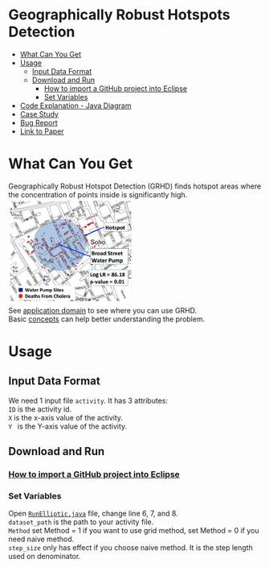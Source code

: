 # Geographically Robust Hotspots Detection  
* [What Can You Get](https://github.com/SpatialUMN/GeoRobustHotspots/blob/master/README.md#what-can-you-get)  
* [Usage](https://github.com/SpatialUMN/GeoRobustHotspots/blob/master/README.md#usage)   
  * [Input Data Format](https://github.com/SpatialUMN/GeoRobustHotspots/blob/master/README.md#input-data-format)  
  * [Download and Run](https://github.com/SpatialUMN/GeoRobustHotspots/blob/master/README.md#Download-and-Run)  
    * [How to import a GitHub project into Eclipse](https://github.com/collab-uniba/socialcde4eclipse/wiki/How-to-import-a-GitHub-project-into-Eclipse)  
    * [Set Variables](https://github.com/SpatialUMN/GeoRobustHotspots/blob/master/README.md#set-variables) 
* [Code Explanation - Java Diagram](https://github.com/SpatialUMN/GeoRobustHotspots/wiki/Java-Class-Diagram) 
* [Case Study]()  
* [Bug Report](https://github.com/SpatialUMN/GeoRobustHotspots/issues)  
* [Link to Paper]()
  

# What Can You Get
Geographically Robust Hotspot Detection (GRHD) finds hotspot areas where the concentration of points inside is significantly high.  
![G1](https://github.com/SpatialUMN/GeoRobustHotspots/blob/master/image/G1.PNG)  
See [application domain](https://github.com/SpatialUMN/GeoRobustHotspots/wiki/Application-Domain) to see where you can use GRHD.   
Basic [concepts](https://github.com/SpatialUMN/GeoRobustHotspots/wiki/Basic-Concepts) can help better understanding the problem.  


# Usage  
## Input Data Format  
We need 1 input file `activity`. It has 3 attributes:  
`ID` is the activity id.   
`X` is the x-axis value of the activity.  
`Y ` is the Y-axis value of the activity.  

## Download and Run  
### [How to import a GitHub project into Eclipse](https://github.com/collab-uniba/socialcde4eclipse/wiki/How-to-import-a-GitHub-project-into-Eclipse)  
### Set Variables   
Open [`RunElliptic.java`](https://github.com/SpatialUMN/EllipticalHotspots/blob/master/src/elliptical/RunElliptic.java) file, change line 6, 7, and 8.  
`dataset_path` is the path to your activity file.  
`Method` set Method = 1 if you want to use grid method, set Method = 0 if you need naive method.  
`step_size` only has effect if you choose naive method. It is the step length used on denominator.   
